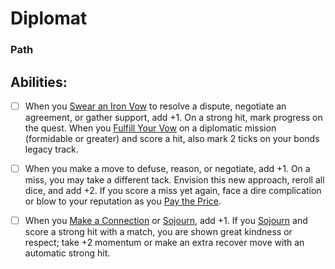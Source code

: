 # Diplomat
### Path


## Abilities:
- [ ] When you [Swear an Iron Vow](Moves/quest/swear_an_iron_vow) to resolve a dispute, negotiate an agreement, or gather support, add +1. On a strong hit, mark progress on the quest. When you [Fulfill Your Vow](Moves/quest/fulfill_your_vow) on a diplomatic mission (formidable or greater) and score a hit, also mark 2 ticks on your bonds legacy track.

- [ ] When you make a move to defuse, reason, or negotiate, add +1. On a miss, you may take a different tack. Envision this new approach, reroll all dice, and add +2. If you score a miss yet again, face a dire complication or blow to your reputation as you [Pay the Price](Moves/fate/pay_the_price).

- [ ] When you [Make a Connection](Moves/connection/make_a_connection) or [Sojourn](Moves/recover/sojourn), add +1. If you [Sojourn](Moves/recover/sojourn) and score a strong hit with a match, you are shown great kindness or respect; take +2 momentum or make an extra recover move with an automatic strong hit.


